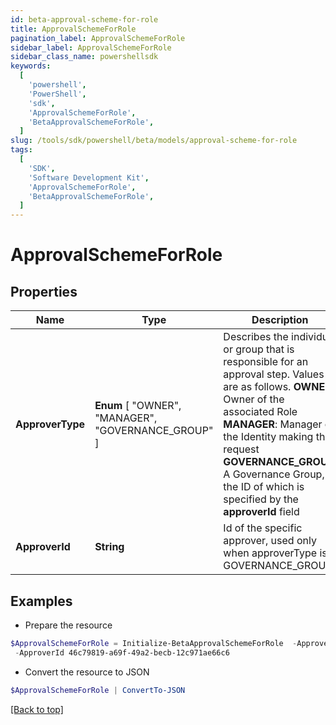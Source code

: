 ```yaml
---
id: beta-approval-scheme-for-role
title: ApprovalSchemeForRole
pagination_label: ApprovalSchemeForRole
sidebar_label: ApprovalSchemeForRole
sidebar_class_name: powershellsdk
keywords:
  [
    'powershell',
    'PowerShell',
    'sdk',
    'ApprovalSchemeForRole',
    'BetaApprovalSchemeForRole',
  ]
slug: /tools/sdk/powershell/beta/models/approval-scheme-for-role
tags:
  [
    'SDK',
    'Software Development Kit',
    'ApprovalSchemeForRole',
    'BetaApprovalSchemeForRole',
  ]
---
```


# ApprovalSchemeForRole

## Properties

| Name | Type | Description | Notes |
| --- | --- | --- | --- |
| **ApproverType** | **Enum** [ "OWNER", "MANAGER", "GOVERNANCE_GROUP" ] | Describes the individual or group that is responsible for an approval step. Values are as follows. **OWNER**: Owner of the associated Role **MANAGER**: Manager of the Identity making the request **GOVERNANCE_GROUP**: A Governance Group, the ID of which is specified by the **approverId** field | [optional] |
| **ApproverId** | **String** | Id of the specific approver, used only when approverType is GOVERNANCE_GROUP | [optional] |

## Examples

- Prepare the resource

```powershell
$ApprovalSchemeForRole = Initialize-BetaApprovalSchemeForRole  -ApproverType GOVERNANCE_GROUP `
 -ApproverId 46c79819-a69f-49a2-becb-12c971ae66c6
```

- Convert the resource to JSON

```powershell
$ApprovalSchemeForRole | ConvertTo-JSON
```

[[Back to top]](#)
